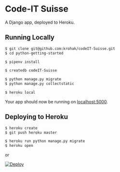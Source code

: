# Code-IT Suisse

A Django app, deployed to Heroku.


## Running Locally


```sh
$ git clone git@github.com:krohak/codeIT-Suisse.git
$ cd python-getting-started

$ pipenv install

$ createdb codeIT-Suisse

$ python manage.py migrate
$ python manage.py collectstatic

$ heroku local
```

Your app should now be running on [localhost:5000](http://localhost:5000/).

## Deploying to Heroku

```sh
$ heroku create
$ git push heroku master

$ heroku run python manage.py migrate
$ heroku open
```
or

[![Deploy](https://www.herokucdn.com/deploy/button.png)](https://heroku.com/deploy)


